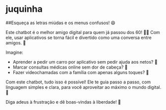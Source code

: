 # juquinha
##Esqueça as letras miúdas e os menus confusos! 😄

Este chatbot é o melhor amigo digital para quem já passou dos 60! 👵👴 Com ele, usar aplicativos se torna fácil e divertido como uma conversa entre amigos. 💬

Imagine:
* Aprender a pedir um carro por aplicativo sem pedir ajuda aos netos? 🤩
* Marcar consultas médicas online sem dor de cabeça? 🤔
* Fazer videochamadas com a família com apenas alguns toques? 🥰

Com este chatbot, tudo isso é possível! Ele te guia passo a passo, com linguagem simples e clara, para você aproveitar ao máximo o mundo digital. 🚀

Diga adeus à frustração e dê boas-vindas à liberdade! 🎉
